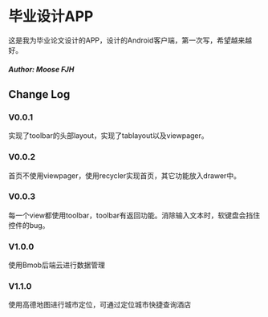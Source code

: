 ﻿# 毕业设计APP <br>
这是我为毕业论文设计的APP，设计的Android客户端，第一次写，希望越来越好。<br>
##### Author: Moose FJH<br>
## Change Log  
### V0.0.1
实现了toolbar的头部layout，实现了tablayout以及viewpager。
### V0.0.2
首页不使用viewpager，使用recycler实现首页，其它功能放入drawer中。
### V0.0.3
每一个view都使用toolbar，toolbar有返回功能。消除输入文本时，软键盘会挡住控件的bug。
### V1.0.0
使用Bmob后端云进行数据管理
### V1.1.0
使用高德地图进行城市定位，可通过定位城市快捷查询酒店
